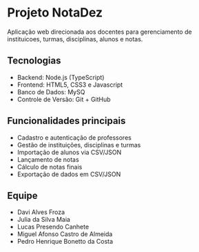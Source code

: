 # Projeto NotaDez

Aplicação web direcionada aos docentes para gerenciamento de instituicoes, turmas, disciplinas, alunos e notas.

## Tecnologias
- Backend: Node.js (TypeScript)
- Frontend: HTML5, CSS3 e Javascript
- Banco de Dados: MySQ
- Controle de Versão: Git + GitHub

## Funcionalidades principais
- Cadastro e autenticação de professores
- Gestão de instituições, disciplinas e turmas
- Importação de alunos via CSV/JSON
- Lançamento de notas
- Cálculo de notas finais
- Exportação de dados em CSV/JSON

## Equipe
- Davi Alves Froza
- Julia da Silva Maia
- Lucas Presendo Canhete
- Miguel Afonso Castro de Almeida
- Pedro Henrique Bonetto da Costa
